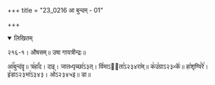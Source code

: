 +++
title = "23_0216 आ बुन्दम् - 01"

+++
<details open><summary>लिखितम्</summary>

२१६-१। औषसम्॥ उषा गायत्रीन्द्रः॥

आ꣥꣯बुन्दंवॄ॥ त्र꣢हा꣡꣯द। दाइ। जातᳲपृच्छा꣢ऽ३त्। वि꣡माऽ२᳐ता꣣ऽ२३४रा꣥म्॥ क꣢उ꣡ग्राऽ२३ᳲके꣢॥ हा꣡शृण्वि꣢रे꣯। इ꣡डाऽ२३भा꣢ऽ३४३। ओ꣡ऽ२३४५इ॥ डा॥
</details>